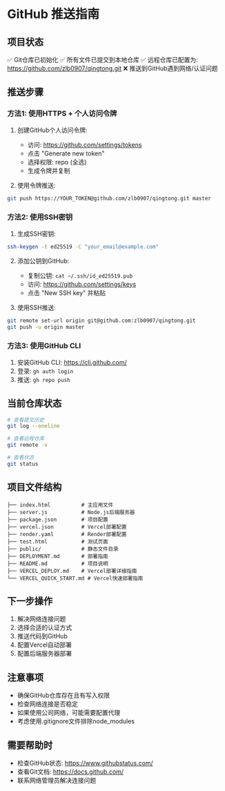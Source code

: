 # GitHub 推送指南

## 项目状态
✅ Git仓库已初始化
✅ 所有文件已提交到本地仓库
✅ 远程仓库已配置为: https://github.com/zlb0907/qingtong.git
❌ 推送到GitHub遇到网络/认证问题

## 推送步骤

### 方法1: 使用HTTPS + 个人访问令牌
1. 创建GitHub个人访问令牌:
   - 访问: https://github.com/settings/tokens
   - 点击 "Generate new token"
   - 选择权限: repo (全选)
   - 生成令牌并复制

2. 使用令牌推送:
```bash
git push https://YOUR_TOKEN@github.com/zlb0907/qingtong.git master
```

### 方法2: 使用SSH密钥
1. 生成SSH密钥:
```bash
ssh-keygen -t ed25519 -C "your_email@example.com"
```

2. 添加公钥到GitHub:
   - 复制公钥: `cat ~/.ssh/id_ed25519.pub`
   - 访问: https://github.com/settings/keys
   - 点击 "New SSH key" 并粘贴

3. 使用SSH推送:
```bash
git remote set-url origin git@github.com:zlb0907/qingtong.git
git push -u origin master
```

### 方法3: 使用GitHub CLI
1. 安装GitHub CLI: https://cli.github.com/
2. 登录: `gh auth login`
3. 推送: `gh repo push`

## 当前仓库状态
```bash
# 查看提交历史
git log --oneline

# 查看远程仓库
git remote -v

# 查看状态
git status
```

## 项目文件结构
```
├── index.html          # 主应用文件
├── server.js           # Node.js后端服务器
├── package.json        # 项目配置
├── vercel.json         # Vercel部署配置
├── render.yaml         # Render部署配置
├── test.html           # 测试页面
├── public/             # 静态文件目录
├── DEPLOYMENT.md       # 部署指南
├── README.md           # 项目说明
├── VERCEL_DEPLOY.md    # Vercel部署详细指南
└── VERCEL_QUICK_START.md # Vercel快速部署指南
```

## 下一步操作
1. 解决网络连接问题
2. 选择合适的认证方式
3. 推送代码到GitHub
4. 配置Vercel自动部署
5. 配置后端服务器部署

## 注意事项
- 确保GitHub仓库存在且有写入权限
- 检查网络连接是否稳定
- 如果使用公司网络，可能需要配置代理
- 考虑使用.gitignore文件排除node_modules

## 需要帮助时
- 检查GitHub状态: https://www.githubstatus.com/
- 查看Git文档: https://docs.github.com/
- 联系网络管理员解决连接问题